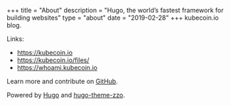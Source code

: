+++
title = "About"
description = "Hugo, the world’s fastest framework for building websites"
type = "about"
date = "2019-02-28"
+++
kubecoin.io blog.

Links:

* https://kubecoin.io
* https://kubecoin.io/files/
* https://whoami.kubecoin.io

Learn more and contribute on [GitHub](https://github.com/kubecoin-io).

Powered by [Hugo](https://github.com/gohugoio/hugo) and [hugo-theme-zzo](https://github.com/zzossig/hugo-theme-zzo).
